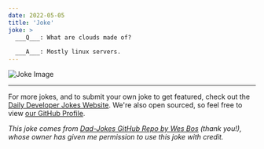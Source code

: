 ```yaml
---
date: 2022-05-05
title: 'Joke'
joke: >
  ___Q___: What are clouds made of?
  
  ___A___: Mostly linux servers.
---
```



![Joke Image](https://private.xtrp.io/projects/DailyDeveloperJokes/public_image_server/images/5e125999cc4b1.png)

---

For more jokes, and to submit your own joke to get featured, check out the [Daily Developer Jokes Website](https://dailydeveloperjokes.github.io/). We're also open sourced, so feel free to view [our GitHub Profile](https://github.com/dailydeveloperjokes).


_This joke comes from [Dad-Jokes GitHub Repo by Wes Bos](https://github.com/wesbos/dad-jokes) (thank you!), whose owner has given me permission to use this joke with credit._

<!--
Joke text:
**Q**: What are clouds made of?

**A**: Mostly linux servers.
 -->


